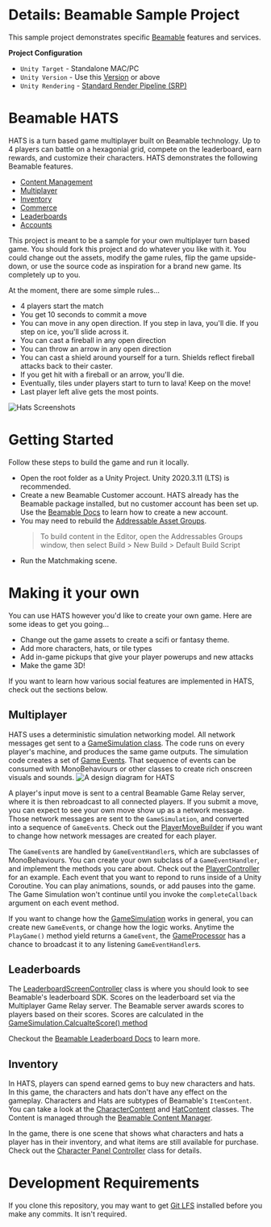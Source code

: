 # Details: Beamable Sample Project

This sample project demonstrates specific [Beamable](https://beamable.com/) features and services.

**Project Configuration**
* `Unity Target` - Standalone MAC/PC
* `Unity Version` - Use this [Version](./client/ProjectSettings/ProjectVersion.txt) or above
* `Unity Rendering` - [Standard Render Pipeline (SRP)](https://docs.unity3d.com/Manual/built-in-render-pipeline.html)

# Beamable HATS
HATS is a turn based game multiplayer built on Beamable technology. Up to 4 players can battle on a hexagonial grid, compete on the leaderboard, earn rewards, and customize their characters. HATS demonstrates the following Beamable features.
- [Content Management](https://docs.beamable.com/docs/content-feature)
- [Multiplayer](https://docs.beamable.com/docs/multiplayer-feature)
- [Inventory](https://docs.beamable.com/docs/inventory-feature)
- [Commerce](https://docs.beamable.com/docs/store-feature)
- [Leaderboards](https://docs.beamable.com/docs/leaderboards-feature)
- [Accounts](https://docs.beamable.com/docs/accounts-feature)

This project is meant to be a sample for your own multiplayer turn based game. You should fork this project and do whatever you like with it. You could change out the assets, modify the game rules, flip the game upside-down, or use the source code as inspiration for a brand new game. Its completely up to you. 

At the moment, there are some simple rules...
* 4 players start the match
* You get 10 seconds to commit a move
* You can move in any open direction. If you step in lava, you'll die. If you step on ice, you'll slide across it. 
* You can cast a fireball in any open direction
* You can throw an arrow in any open direction
* You can cast a shield around yourself for a turn. Shields reflect fireball attacks back to their caster. 
* If you get hit with a fireball or an arrow, you'll die.
* Eventually, tiles under players start to turn to lava! Keep on the move!
* Last player left alive gets the most points.

![Hats Screenshots](./images/hats.png)

# Getting Started
Follow these steps to build the game and run it locally. 
- Open the root folder as a Unity Project. Unity 2020.3.11 (LTS) is recommended. 
- Create a new Beamable Customer account. HATS already has the Beamable package installed, but no customer account has been set up. Use the [Beamable Docs](https://docs.beamable.com/docs/getting-started#usage) to learn how to create a new account.
- You may need to rebuild the [Addressable Asset Groups](https://docs.unity3d.com/Packages/com.unity.addressables@1.4/manual/AddressableAssetsGettingStarted.html). 
    >To build content in the Editor, open the Addressables Groups window, then select Build > New Build > Default Build Script
- Run the Matchmaking scene. 

# Making it your own
You can use HATS however you'd like to create your own game. Here are some ideas to get you going...
- Change out the game assets to create a scifi or fantasy theme.
- Add more characters, hats, or tile types
- Add in-game pickups that give your player powerups and new attacks
- Make the game 3D!

If you want to learn how various social features are implemented in HATS, check out the sections below. 

## Multiplayer
HATS uses a deterministic simulation networking model. All network messages get sent to a [GameSimulation class](./Assets/Scripts/Simulation/GameSimulation.cs). The code runs on every player's machine, and produces the same game outputs. The simulation code creates a set of [Game Events](./Assets/Scripts/Simulation/HatsGameEvent.cs). That sequence of events can be consumed with MonoBehaviours or other classes to create rich onscreen visuals and sounds. 
![A design diagram for HATS](./images/hats_networking_arch.png)

A player's input move is sent to a central Beamable Game Relay server, where it is then rebroadcast to all connected players. If you submit a move, you can expect to see your own move show up as a network message. Those network messages are sent to the `GameSimulation`, and converted into a sequence of `GameEvent`s. Check out the [PlayerMoveBuilder](./Assets/Scripts/Game/PlayerMoveBuilder.cs) if you want to change how network messages are created for each player.

The `GameEvent`s are handled by `GameEventHandler`s, which are subclasses of MonoBehaviours. You can create your own subclass of a `GameEventHandler`, and implement the methods you care about. Check out the [PlayerController](./Assets/Scripts/Game/PlayerController.cs) for an example. Each event that you want to repond to runs inside of a Unity Coroutine. You can play animations, sounds, or add pauses into the game. The Game Simulation won't continue until you invoke the `completeCallback` argument on each event method. 

If you want to change how the [GameSimulation](./Assets/Scripts/Simulation/GameSimulation.cs) works in general, you can create new `GameEvent`s, or change how the logic works. Anytime the `PlayGame()` method yield returns a `GameEvent`, the [GameProcessor](./Assets/Scripts/Game/GameProcessor.cs) has a chance to broadcast it to any listening `GameEventHandler`s. 

## Leaderboards
The [LeaderboardScreenController](./Assets/Scripts/Game/UI/LeaderboardScreenController.cs) class is where you should look to see Beamable's leaderboard SDK. Scores on the leaderboard set via the Multiplayer Game Relay server. The Beamable server awards scores to players based on their scores. Scores are calculated in the [GameSimulation.CalcualteScore() method](./Assets/Scripts/Simulation/GameSimulation.cs#L254) 

Checkout the [Beamable Leaderboard Docs](https://docs.beamable.com/docs/leaderboards-feature) to learn more.

## Inventory 
In HATS, players can spend earned gems to buy new characters and hats. In this game, the characters and hats don't have any effect on the gameplay. Characters and Hats are subtypes of Beamable's `ItemContent`. You can take a look at the [CharacterContent](./Assets/Scripts/Content/CharacterContent.cs) and [HatContent](./Assets/Scripts/Content/HatContent.cs) classes. The Content is managed through the [Beamable Content Manager](https://docs.beamable.com/docs/content-manager). 

In the game, there is one scene that shows what characters and hats a player has in their inventory, and what items are still available for purchase. Check out the [Character Panel Controller](./Assets/Scripts/Game/UI/CharacterPanelController.cs) class for details. 

# Development Requirements
If you clone this repository, you may want to get [Git LFS](https://dzone.com/articles/git-lfs-why-and-how-to-use#:~:text=Git%20LFS%20is%20an%20open,binary%20files%20into%20your%20repository.&text=An%20update%20of%20a%20binary,to%20the%20file%20are%20stored.) installed before you make any commits. It isn't required.
